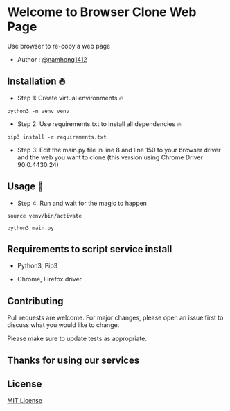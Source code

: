 # Welcome to Browser Clone Web Page

Use browser to re-copy a web page

- Author : [@namhong1412](https://github.com/namhong1412)

## Installation 🔥
- Step 1: Create virtual environments 🔥

`python3 -m venv venv`

- Step 2: Use requirements.txt to install all dependencies 🔥

`pip3 install -r requirements.txt`

- Step 3: Edit the main.py file in line 8 and line 150 to your browser driver and the web you want to clone (this version using Chrome Driver 90.0.4430.24)

## Usage 🚀
- Step 4: Run and wait for the magic to happen

`source venv/bin/activate`

`python3 main.py`

## Requirements to script service install
- Python3, Pip3

- Chrome, Firefox driver

## Contributing
Pull requests are welcome. For major changes, please open an issue first to discuss what you would like to change.

Please make sure to update tests as appropriate.

## Thanks for using our services

## License
[MIT License](https://choosealicense.com/licenses/mit/)
